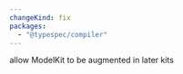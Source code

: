```yaml
---
changeKind: fix
packages:
  - "@typespec/compiler"
---
```


allow ModelKit to be augmented in later kits